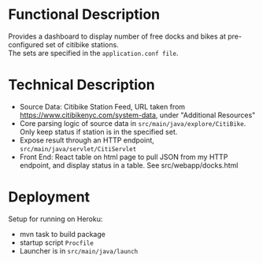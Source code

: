 Functional Description
======================
Provides a dashboard to display number of free docks and bikes at  pre-configured set of citibike stations.  
The sets are specified in the `application.conf file`.

Technical Description
=====================
* Source Data: Citibike Station Feed, URL taken from https://www.citibikenyc.com/system-data, under "Additional Resources"
* Core parsing logic of source data in `src/main/java/explore/CitiBike`.  Only keep status if station is in the specified set.
* Expose result through an HTTP endpoint, `src/main/java/servlet/CitiServlet`
* Front End: React table on html page to pull JSON from my HTTP endpoint, and display status in a table. See src/webapp/docks.html

Deployment
==========
Setup for running on Heroku:
* mvn task to build package
* startup script `Procfile`
* Launcher is in `src/main/java/launch`
